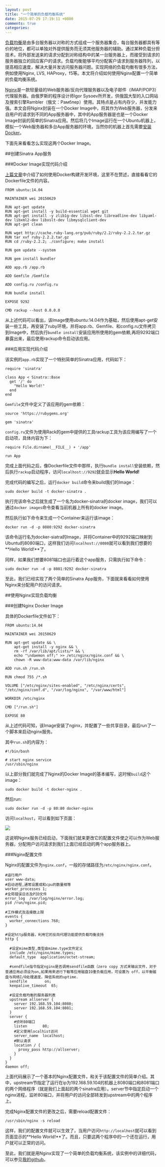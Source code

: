 ```yaml
---
layout: post
title: "一个简单的负载均衡系统"
date: 2015-07-29 17:19:11 +0800
comments: true
categories: 
---
```


[负载均衡](http://baike.baidu.com/link?url=IJriLUPAnM_nNxQw8eVoqfU4R9Tc8sl28d5QcZ7sOYp9jcNAA-HGq7RENalBfm-a)是由多台服务器以对称的方式组成一个服务器集合，每台服务器都具有等价的地位，都可以单独对外提供服务而无须其他服务器的辅助。通过某种负载分担技术，将外部发送来的请求分配到对称结构中的某一台服务器上，而接受到请求的服务器独立的回应客户的请求。负载均衡能够平均分配客户请求到服务器阵列，以提高相应速度，解决大量并发访问服务器问题。实现网络的负载均衡有很多方法，例如使用Nginx, LVS, HAProxy，f5等。本文将介绍如何使用Nginx配置一个简单的负载均衡系统。

[Nginx](http://nginx.org/)是一款轻量级的Web服务器/反向代理服务器以及电子邮件（IMAP/POP3）代理服务器。由俄罗斯的程序设计师Igor Sysoev所开发，供俄国大型的入口网站及搜索引擎Rambler（俄文：Рамблер）使用。其特点是占有内存少，并发能力强。本文会将Nginx封装在一个Docker Image中，将其作为Web服务器，分发来自用户的请求到不同的App服务器中，其中的App服务器是也是一个Docker Image封装的简单的Sinatra应用。然后将几个Image运行在一个Ubuntu机器上，模拟一个Web服务器和多台App服务器的环境，当然你的机器上首先需要[安装Docker](https://docs.docker.com/installation/ubuntulinux/)。

下面先来看看怎么实现这两个Docker Image。

##创建Sinatra App服务

###Docker Image实现代码介绍

[上篇文章](http://jiamaoweilie.github.io/blog/2015/07/12/docker/)中介绍了如何使用Docker构建开发环境，这里不在赘述，直接看看它的Dockerfile文件的内容。

```
FROM ubuntu:14.04

MAINTAINER wei 20150629

RUN apt-get update
RUN apt-get install -y build-essential wget git
RUN apt-get install -y zlib1g-dev libssl-dev libreadline-dev libyaml-dev libxml2-dev libxslt-dev libmysqlclient-dev
RUN apt-get clean

RUN wget http://cache.ruby-lang.org/pub/ruby/2.2/ruby-2.2.2.tar.gz
RUN tar xvf ruby-2.2.2.tar.gz
RUN cd /ruby-2.2.2; ./configure; make install

RUN gem update --system

RUN gem install bundler

ADD app.rb /app.rb

ADD Gemfile /Gemfile

ADD config.ru /config.ru

RUN bundle install

EXPOSE 9292

CMD rackup --host 0.0.0.0
```

从上述代码可以看出，该Image使用ubuntu:14.04作为基础，然后使用apt-get安装一些工具，再安装了ruby环境，并将app.rb、Gemfile、和config.ru文件拷贝到Image中，然后执行`bundle install`安装应用所使用的gem依赖,再将9292端口暴露出来，最后使用rackup命令启动该应用。

###应用实现代码介绍

该实例的`app.rb`实现了一个特别简单的Sinatra应用，代码如下：

```
require 'sinatra'

class App < Sinatra::Base
  get '/' do
    "Hello World!"
  end
end
```

`Gemfile`文件中定义了该应用的gem依赖：

```
source 'https://rubygems.org'

gem 'sinatra'
```

`config.ru`文件为使用Rack的gem中提供的工具rackup工具为该应用编写了一个启动项，具体内容为下：

```
require File.dirname(__FILE__) + '/app'

run App
```

完成上面代码之后，像Dockerfile文件中那样，执行`bundle install`安装依赖，然后执行`rackup`启动程序，访问`localhost://9292`就会显示**Hello World!**

完成代码的编写之后，运行`docker build`命令来build我们的Image：

```
sudo docker build -t docker-sinatra .
```
执行完该命令之后就生成了一个名为docker-sinatra的docker image，我们可以通过`docker images`命令查看当前机器上所有的docker image。

然后执行如下命令来生成一个Container来运行该image：

```
docker run -d -p 8080:9292 docker-sinatra
```
该命令运行名为docker-siatra的Image，并将Container中的9292端口映射到Ubuntu的8080端口，这样我们访问`localhost://8080`就可以看到我们想要的**Hello World!**了。

同样，如果我们想要8081端口也运行着这个app服务，只需执行如下命令：

```
sudo docker run -d -p 8081:9292 docker-sinatra
```
至此，我们已经实现了两个简单的Sinatra App服务，下面就来看看如何使用Nginx来分配用户的访问请求。

##使用Nginx实现负载均衡

###创建Nginx Docker Image

具体的Dockerfile文件如下：

```
FROM ubuntu:14.04

MAINTAINER wei 20150629

RUN apt-get update && \
    apt-get install -y nginx && \
    rm -rf /var/lib/apt/lists/* && \
    echo "\ndaemon off;" >> /etc/nginx/nginx.conf && \
    chown -R www-data:www-data /var/lib/nginx

ADD run.sh /run.sh

RUN chmod 755 /*.sh

VOLUME ["/etc/nginx/sites-enabled", "/etc/nginx/certs", "/etc/nginx/conf.d", "/var/log/nginx", "/var/www/html"]

WORKDIR /etc/nginx

CMD ["/run.sh"]

EXPOSE 80 
```

从上述代码可知，该Image安装了nginx，并配置了一些共享目录，最后run了一个脚本来启动nginx服务。

其中`run.sh`的内容为：

```
#!/bin/bash

# start nginx service
/usr/sbin/nginx
```

以上部分我们就完成了Nginx的Docker Image的基本编写，这时候`build`这个image：

```
sudo docker build -t docker-nginx .
```
然后run:

```
sudo docker run -d -p 80:80 docker-nginx
```
访问`localhost`，可以看到如下页面：

![](/images/img_for_LB/nginx.png)

这说明Nginx服务已经启动，下面我们就来更改它的配置文件使之可以作为Web服务器，分配用户访问请求到我们上面已经启动的两个app服务器上。

###Nginx配置文件

Nginx的配置文件为`nginx.conf`，一般的存储路径为`/etc/nginx/nginx.conf`。

```
#运行用户
user www-data;
#启动进程,通常设置成和cpu的数量相等
worker_processes 1;
#全局错误日志及PID文件
error_log  /var/log/nginx/error.log;
pid /run/nginx.pid;

#工作模式及连接数上限
events {
  worker_connections 768;
}

#设定http服务器，利用它的反向代理功能提供负载均衡支持
http {
	
  #设定mime类型,类型由mime.type文件定义
  include /etc/nginx/mime.types;
  default_type  application/octet-stream;
 
  #sendfile指令指定nginx是否调用sendfile函数（zero copy 方式来输出文件，对于普通应用必须设为on,如果用来进行下载等应用磁盘IO重负载应用，可设置为 off，以平衡磁盘与网络I/O处理速度，降低系统的uptime.
  sendfile        on;
  keepalive_timeout  65;
	
  #设定负载均衡的服务器列表
  upstream allserver {
    server 192.168.59.104:8080;
    server 192.168.59.104:8081;
  }
  server {
    #侦听80端口
    listen       80;
    #定义使用localhist访问
    server_name  localhost;
    #默认请求
    location / {
      proxy_pass http://allserver;
    }
  }
}
daemon off;
```

上面代码展示了一个基本的Nginx配置文件，和关于该配置文件的简单介绍。其中，upstream节指定了运行在ip为192.168.59.104的机器上8080端口和8081端口的两个网络程序（就是我们上面起的两个sinatra应用）。server节中指定启动一个nginx进程，监听80端口，并将用户的访问全部转发到upstream中的两个程序上。

完成Nginx配置文件的更改之后，需要reload配置文件：

```
/usr/sbin/nginx -s reload
```

这样，我们的配置文件就可以生效了，当用户访问`http://localhost`就可以看到页面显示的**Hello World!**了。而且，只要这两个程序中的一个还在运行，用户就可以正常的访问。

至此，我们就是用Nginx实现了一个简单的负载均衡系统，该实例中的详细代码，可以参见[我的github](https://github.com/jiamaoweilie)。




